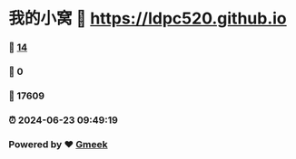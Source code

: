 # 我的小窝 :link: https://ldpc520.github.io 
### :page_facing_up: [14](https://ldpc520.github.io/tag.html) 
### :speech_balloon: 0 
### :hibiscus: 17609 
### :alarm_clock: 2024-06-23 09:49:19 
### Powered by :heart: [Gmeek](https://github.com/Meekdai/Gmeek)
